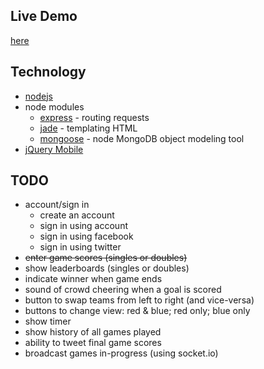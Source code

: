 Live Demo
---------
[here](http://fooscore.nodester.com/)

Technology
----------
* [nodejs](http://nodejs.org/)
* node modules
    * [express](http://expressjs.com/) - routing requests
    * [jade](http://jade-lang.com/) - templating HTML
    * [mongoose](http://mongoosejs.com/) - node MongoDB object modeling tool
* [jQuery Mobile](http://jquerymobile.com/)

TODO
----
* account/sign in
  * create an account
  * sign in using account
  * sign in using facebook
  * sign in using twitter
* ~~enter game scores (singles or doubles)~~
* show leaderboards (singles or doubles)
* indicate winner when game ends
* sound of crowd cheering when a goal is scored
* button to swap teams from left to right (and vice-versa)
* buttons to change view: red & blue; red only; blue only
* show timer
* show history of all games played
* ability to tweet final game scores
* broadcast games in-progress (using socket.io)
